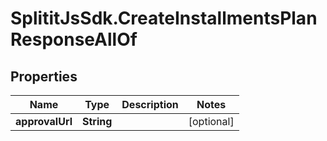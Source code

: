 # SplititJsSdk.CreateInstallmentsPlanResponseAllOf

## Properties

Name | Type | Description | Notes
------------ | ------------- | ------------- | -------------
**approvalUrl** | **String** |  | [optional] 


